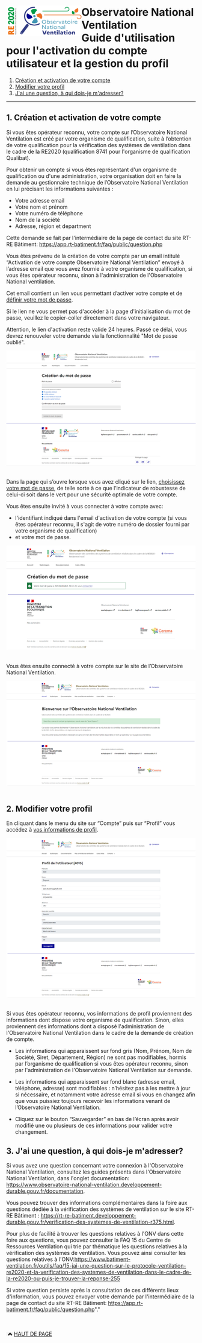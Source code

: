 # <img src="https://github.com/Observatoire-National-Ventilation/onv/blob/docs/wiki-images/logo-onv.png?raw=true" align="left" height="80" width="200" > Observatoire National Ventilation <br>Guide d'utilisation pour l'activation du compte utilisateur et la gestion du profil

1. [Création et activation de votre compte](#creation)
2. [Modifier votre profil](#profilePage)
3. [J'ai une question, à qui dois-je m'adresser?](#whoToAsk)

----
  
## 1. Création et activation de votre compte <a name="creation"></a>

Si vous êtes opérateur reconnu, votre compte sur l’Observatoire National Ventilation est créé par votre organisme de qualification, suite à l’obtention de votre qualification pour la vérification des systèmes de ventilation dans le cadre de la RE2020 (qualification 8741 pour l'organisme de qualification Qualibat). 

Pour obtenir un compte si vous êtes représentant d'un organisme de qualification ou d'une administration, votre organisation doit en faire la demande au gestionnaire technique de l’Observatoire National Ventilation en lui précisant les informations suivantes :
- Votre adresse email
- Votre nom et prénom
- Votre numéro de téléphone
- Nom de la société
- Adresse, région et department

Cette demande se fait par l'intermédiaire de la page de contact du site RT-RE Bâtiment: https://app.rt-batiment.fr/faq/public/question.php

Vous êtes prévenu de la création de votre compte par un email intitulé “Activation de votre compte Observatoire National Ventilation” envoyé à l’adresse email que vous avez fournie à votre organisme de qualification, si vous êtes opérateur reconnu, sinon à l'administration de l'Observatoire National ventilation.

Cet email contient un lien vous permettant d’activer votre compte et de [définir votre mot de passe](#setPassword). 

Si le lien ne vous permet pas d'accéder à la page d'initialisation du mot de passe, veuillez le copier-coller directement dans votre navigateur.

Attention, le lien d'activation reste valide 24 heures. Passé ce délai, vous devrez renouveler votre demande via la fonctionnalité "Mot de passe oublié".

<kbd>
    <a name="setPassword">
        <img src="https://github.com/Observatoire-National-Ventilation/onv/blob/docs/wiki-images/set_password.png?raw=true" alt="Créer votre mot de passe">
    </a>    
</kbd>    
<br/><br/>
 
Dans la page qui s’ouvre lorsque vous avez cliqué sur le lien, [choisissez votre mot de passe](#setPassword), de telle sorte à ce que l’indicateur de robustesse de celui-ci soit dans le vert pour une sécurité optimale de votre compte.

Vous êtes ensuite invité à vous connecter à votre compte avec:
 - l'identifiant indiqué dans l'email d'activation de votre compte (si vous êtes opérateur reconnu, il s'agit de votre numéro de dossier fourni par votre organisme de qualification)
 - et votre mot de passe.

<kbd>
    <img src="https://github.com/Observatoire-National-Ventilation/onv/blob/docs/wiki-images/password_created_success.png?raw=true" alt="Succès de la configuration du mot de passe">
</kbd>
<br/><br/>

Vous êtes ensuite connecté à votre compte sur le site de l’Observatoire National Ventilation.

<kbd>
    <img src="https://github.com/Observatoire-National-Ventilation/onv/blob/docs/wiki-images/logged-in_home.png?raw=true" alt="Page d'accueil après la connexion">
</kbd>
<br/><br/>

## 2. Modifier votre profil <a name="profilePage"></a>

En cliquant dans le menu du site sur “Compte” puis sur “Profil” vous accédez à [vos informations de profil](#pageProfile).

<kbd>
    <a name="pageProfile">
        <img src="https://github.com/Observatoire-National-Ventilation/onv/blob/docs/wiki-images/edit_profile.png?raw=true" alt="Page de profil">
    </a>
</kbd>
<br/><br/>
  
Si vous êtes opérateur reconnu, vos informations de profil proviennent des informations dont dispose votre organisme de qualification. 
Sinon, elles proviennent des informations dont a disposé l'administration de l'Observatoire National Ventilation dans le cadre de la demande de création de compte.

 - Les informations qui apparaissent sur fond gris (Nom, Prénom, Nom de Société, Siret, Département, Région) ne sont pas modifiables, hormis par l’organisme de qualification si vous êtes opérateur reconnu, sinon par l'administration de l'Observatoire National Ventilation sur demande. 

 - Les informations qui apparaissent sur fond blanc (adresse email, téléphone, adresse) sont modifiables : n’hésitez pas à les mettre à jour si nécessaire, et notamment votre adresse email si vous en changez afin que vous puissiez toujours recevoir les informations venant de l’Observatoire National Ventilation. 

 - Cliquez sur le bouton “Sauvegarder” en bas de l’écran après avoir modifié une ou plusieurs de ces informations pour valider votre changement.

## 3. J'ai une question, à qui dois-je m'adresser? <a name="whoToAsk"></a>

Si vous avez une question concernant votre connexion à l'Observatoire National Ventilation, consultez les guides présents dans l'Observatoire National Ventilation, dans l'onglet documentation: https://www.observatoire-national-ventilation.developpement-durable.gouv.fr/documentation.

Vous pouvez trouver des informations complémentaires dans la foire aux questions dédiée à la vérification des systèmes de ventilation sur le site RT-RE Bâtiment : https://rt-re-batiment.developpement-durable.gouv.fr/verification-des-systemes-de-ventilation-r375.html.

Pour plus de facilité à trouver les questions relatives à l'ONV dans cette foire aux questions, vous pouvez consulter la FAQ 15 du Centre de Ressources Ventilation qui trie par thématique les questions relatives à la vérification des systèmes de ventilation. Vous pouvez ainsi consulter les questions relatives à l'ONV:https://www.batiment-ventilation.fr/outils/faq/15-jai-une-question-sur-le-protocole-ventilation-re2020-et-la-verification-des-systemes-de-ventilation-dans-le-cadre-de-la-re2020-ou-puis-je-trouver-la-reponse-255

Si votre question persiste après la consultation de ces différents lieux d'information, vous pouvez envoyer votre demande par l'intermédiaire de la page de contact du site RT-RE Bâtiment: https://app.rt-batiment.fr/faq/public/question.php"."

<br/><br/>
<a href="#top"> <img src="https://github.com/Observatoire-National-Ventilation/onv/blob/docs/wiki-images/arrow_top.png?raw=true"  height="10" width="20" alt="Haut de page">HAUT DE PAGE</a>  
